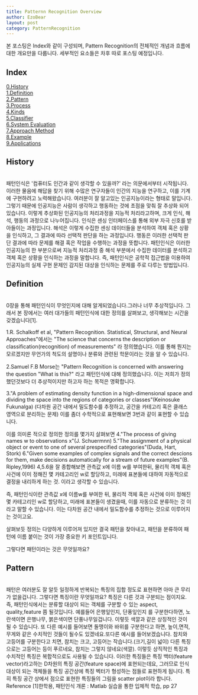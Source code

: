 ```yaml
---
title: Patternn Recognition Overview
author: EzoBear
layout: post
category: PatternRecognition
---
```

본 포스팅은 Index와 같이 구성되며, Pattern Recognition의 전체적인 개념과 흐름에 대한 개요만을 다룹니다. 세부적인 요소들은 차후 따로 포스팅 예정입니다.
<h2>Index</h2>

<a href="url">0.History</a><br>
<a href="url">1.Definition</a><br>
<a href="url">2.Pattern</a><br>
<a href="url">3.Process</a><br>
<a href="url">4.Kinds</a><br>
<a href="url">5.Classifier</a><br>
<a href="url">6.System Evaluation</a><br>
<a href="url">7.Approach Method</a><br>
<a href="url">8.Example</a><br>
<a href="url">9.Applications</a><br>
<h2></h2>

<h2>History</h2><br>
<a>
패턴인식은 '컴퓨터도 인간과 같이 생각할 수 있을까?' 라는 의문에서부터 시작됩니다. 이러한 물음에 해답을 찾기 위해 수많은 연구자들이 인간의 지능을 연구하고, 이를 기계에 구현하려고 노력해왔습니다. 여러분이 잘 알고있는 인공지능이라는 형태로 말입니다. 그렇기 때문에 인공지능은 사람이 생각하고 행동하는 것에 초점을 맞춰 잘 추상화 되어있습니다. 이렇게 추상화된 인공지능의 처리과정을 지능적 처리라고하며, 크게 인식, 해석, 행동의 과정으로 나누어집니다.
인식은 센싱 인터페이스를 통해 외부 자극 신호를 받아들이는 과정입니다.
해석은 이렇게 수집한 센싱 데이터들을 분석하여 객체 혹은 상황을 인식하고, 그 결과에 따라 선택적 판단을 하는 과정입니다.
행동은 이러한 선택적 판단 결과에 따라 문제를 해결 혹은 작업을 수행하는 과정을 뜻합니다.
패턴인식은 이러한 인공지능의 한 부분으로써 지능적 처리과정 중 해석 부분에서 수집한 데이터를 분석하고 객체 혹은 상황을 인식하는 과정을 말합니다.
즉, 패턴인식은 공학적 접근법을 이용하여 인공지능의 실제 구현 문제인 감지된 대상을 인식하는 문제를 주로 다루는 방법입니다.
</a>

<h2>Definition</h2><br>
0장을 통해 패턴인식이 무엇인지에 대해 알게되었습니다.그러나 너무 추상적입니다. 그래서 본 장에서는 여러 대가들의 패턴인식에 대한 정의를 살펴보고, 생각해보는 시간을 갖겠습니다[1].

1.R. Schalkoff et al, "Pattern Recognition. Statistical, Structural, and Neural Approaches"에서는 "The science that concerns the description or classification(recognition) of measurements" 라 정의했습니다. 이를 통해 뭔지는 모르겠지만 무언가의 척도의 설명이나 분류와 관련된 학문이라는 것을 알 수 있습니다. 

2.Samuel F.B Morse는 "Pattern Recognition is concerned with answering the question "What is this?" 라고 패턴인식에 대해 정의했습니다. 이는 저희가 정의했던것보다 더 추상적이지만 하고자 하는 목적은 명확합니다.

3."A problem of estimating density function in a high-dimensional space and dividing the space into the regions of categories or classes"(Keinosuke Fukunalga)
(다차원 공간 내에서 밀도함수를 추정하고, 공간을 카테고리 혹은 클래스 영역으로 분리하는 문제)
이를 좀더 수학적으로 표현해보면 3번과 같이 표현할 수 있습니다.

이를 의미론 적으로 정의한 정의를 몇가지 살펴보면
4."The process of giving names w to observations x"(J. Schuermnn)
5."The assignment of a physical object or event to one of several prespecified categories"(Duda, Hart, Stork)
6."Given some examples of complex signals and the correct descions for them, make decisions automatically for a stream of future examples"(B. Ripley,1996)
4,5.6을 잘 종합해보면 관측값 x에 이름 w를 부여한뒤,
물리적 객체 혹은 사건에 이미 정해진 몇 카테고리인 w로 할당하고,
미래에 표본들에 대하여 자동적으로 결정을 내리하게 하는 것.
이라고 생각할 수 있습니다.

즉, 패턴인식이란 관측값 x에 이름w를 부여한 뒤, 물리적 객체 혹은 사건에 이미 정해진 몇 카테고리인 w로 할당하고, 미래에 표본들이 생겼을때, 이를 자동으로 분류하는 것 이라고 말할 수 있습니다. 이는 다차원 공간 내에서 밀도함수를 추정하는 것으로 이루어지는 것이고요.

살펴보듯 정의는 다양하게 이루어져 있지만 결국 패턴을 찾아내고, 패턴을 분류하여 패턴에 이름 붙이는 것이 가장 중요한 키 포인트입니다.

그렇다면 패턴이라는 것은 무엇일까요?
<a>
<h2>Pattern</h2><br>
 패턴은 여러분도 잘 알듯 일정하게 반복되는 특징의 집합 정도로 표현하면 아마 큰 무리가 없을겁니다. 그렇다면 특징이란 무엇일까요? 특징은 다른 것과 구분되는 점이지요. 즉, 패턴인식에서는 분류할 대상이 되는 객체를 구분할 수 있는 aspect, quality,feature 쯤 될것입니다. 예를들어 은행잎인지, 단풍잎인지 를 구분한다하면, 노란색이면 은행나무, 붉은색이면 단풍나무일겁니다. 이렇듯 색깔과 같은 상징적인 것이 될 수 있습니다. 또 다른 예시를 들어보면 돌맹이와 바위를 구분한다고 하면, 높이,면적,무게와 같은 수치적인 것들이 될수도 있겠네요.또다른 예시를 들어보겠습니다.
참치와 고등어를 구분한다고 치면, 참치는 크고, 고등어는 작습니다.(크기,길이 넓이) 다른 특징으로는 고등어는 등이 푸르네요, 참치는 그렇지 않네요(색깔).
이렇듯 상직적인 특징과 수치적인 특징은 복합적으로도 사용될 수 있습니다. 
 이러한 특징들은 특징 백터(feature vector)라고하는 D차원의 특징 공간(feature space)에 표현되는데요, 그러므로 인식 대상이 되는 객체들을 특징 공간상에 특징 벡터가 형성하는 점들로 표현하게 됩니다. 특히 특징 공간 상에서 점으로 표현한 특징들의 그림을 scatter plot이라 합니다.
Reference
[1]한학용, 패턴인식 개론 : Matlab 실습을 통한 입체적 학습, pp 27



